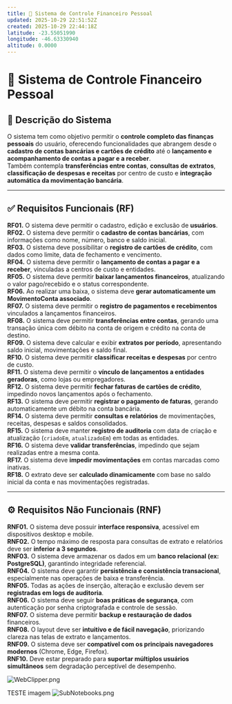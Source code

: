```yaml
---
title: 🧾 Sistema de Controle Financeiro Pessoal
updated: 2025-10-29 22:51:52Z
created: 2025-10-29 22:44:18Z
latitude: -23.55051990
longitude: -46.63330940
altitude: 0.0000
---
```


# 🧾 Sistema de Controle Financeiro Pessoal

## 📝 Descrição do Sistema
O sistema tem como objetivo permitir o **controle completo das finanças pessoais** do usuário, oferecendo funcionalidades que abrangem desde o **cadastro de contas bancárias e cartões de crédito** até o **lançamento e acompanhamento de contas a pagar e a receber**.  
Também contempla **transferências entre contas**, **consultas de extratos**, **classificação de despesas e receitas** por centro de custo e **integração automática da movimentação bancária**.  


---

## ✅ Requisitos Funcionais (RF)

**RF01.** O sistema deve permitir o cadastro, edição e exclusão de **usuários**.  
**RF02.** O sistema deve permitir o **cadastro de contas bancárias**, com informações como nome, número, banco e saldo inicial.  
**RF03.** O sistema deve possibilitar o **registro de cartões de crédito**, com dados como limite, data de fechamento e vencimento.  
**RF04.** O sistema deve permitir o **lançamento de contas a pagar e a receber**, vinculadas a centros de custo e entidades.  
**RF05.** O sistema deve permitir **baixar lançamentos financeiros**, atualizando o valor pago/recebido e o status correspondente.  
**RF06.** Ao realizar uma baixa, o sistema deve **gerar automaticamente um MovimentoConta associado**.  
**RF07.** O sistema deve permitir o **registro de pagamentos e recebimentos** vinculados a lançamentos financeiros.  
**RF08.** O sistema deve permitir **transferências entre contas**, gerando uma transação única com débito na conta de origem e crédito na conta de destino.  
**RF09.** O sistema deve calcular e exibir **extratos por período**, apresentando saldo inicial, movimentações e saldo final.  
**RF10.** O sistema deve permitir **classificar receitas e despesas** por centro de custo.  
**RF11.** O sistema deve permitir o **vínculo de lançamentos a entidades geradoras**, como lojas ou empregadores.  
**RF12.** O sistema deve permitir **fechar faturas de cartões de crédito**, impedindo novos lançamentos após o fechamento.  
**RF13.** O sistema deve permitir **registrar o pagamento de faturas**, gerando automaticamente um débito na conta bancária.  
**RF14.** O sistema deve permitir **consultas e relatórios** de movimentações, receitas, despesas e saldos consolidados.  
**RF15.** O sistema deve manter **registro de auditoria** com data de criação e atualização (`criadoEm`, `atualizadoEm`) em todas as entidades.  
**RF16.** O sistema deve **validar transferências**, impedindo que sejam realizadas entre a mesma conta.  
**RF17.** O sistema deve **impedir movimentações** em contas marcadas como inativas.  
**RF18.** O extrato deve ser **calculado dinamicamente** com base no saldo inicial da conta e nas movimentações registradas.  

---

## ⚙️ Requisitos Não Funcionais (RNF)

**RNF01.** O sistema deve possuir **interface responsiva**, acessível em dispositivos desktop e mobile.  
**RNF02.** O tempo máximo de resposta para consultas de extrato e relatórios deve ser **inferior a 3 segundos**.  
**RNF03.** O sistema deve armazenar os dados em um **banco relacional (ex: PostgreSQL)**, garantindo integridade referencial.  
**RNF04.** O sistema deve garantir **persistência e consistência transacional**, especialmente nas operações de baixa e transferência.  
**RNF05.** Todas as ações de inserção, alteração e exclusão devem ser **registradas em logs de auditoria**.  
**RNF06.** O sistema deve seguir **boas práticas de segurança**, com autenticação por senha criptografada e controle de sessão.  
**RNF07.** O sistema deve permitir **backup e restauração de dados** financeiros.  
**RNF08.** O layout deve ser **intuitivo e de fácil navegação**, priorizando clareza nas telas de extrato e lançamentos.  
**RNF09.** O sistema deve ser **compatível com os principais navegadores modernos** (Chrome, Edge, Firefox).  
**RNF10.** Deve estar preparado para **suportar múltiplos usuários simultâneos** sem degradação perceptível de desempenho.  


![WebClipper.png](../_resources/WebClipper.png)

TESTE
imagem
![SubNotebooks.png](../_resources/SubNotebooks.png)



